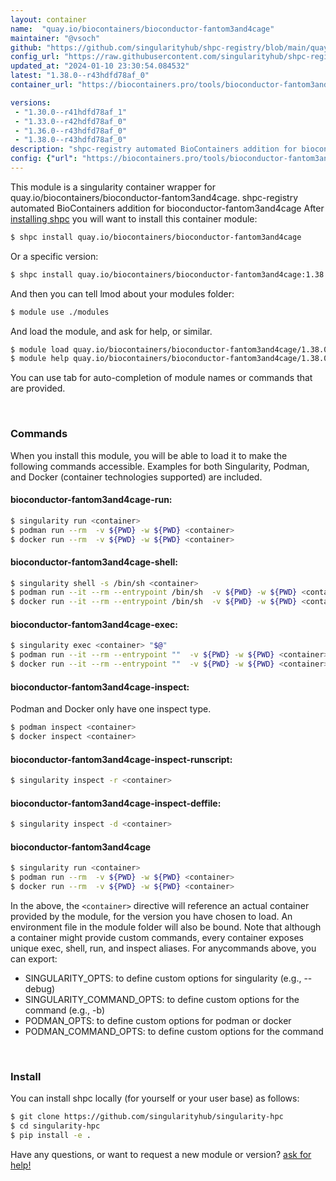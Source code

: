 ```yaml
---
layout: container
name:  "quay.io/biocontainers/bioconductor-fantom3and4cage"
maintainer: "@vsoch"
github: "https://github.com/singularityhub/shpc-registry/blob/main/quay.io/biocontainers/bioconductor-fantom3and4cage/container.yaml"
config_url: "https://raw.githubusercontent.com/singularityhub/shpc-registry/main/quay.io/biocontainers/bioconductor-fantom3and4cage/container.yaml"
updated_at: "2024-01-10 23:30:54.084532"
latest: "1.38.0--r43hdfd78af_0"
container_url: "https://biocontainers.pro/tools/bioconductor-fantom3and4cage"

versions:
 - "1.30.0--r41hdfd78af_1"
 - "1.33.0--r42hdfd78af_0"
 - "1.36.0--r43hdfd78af_0"
 - "1.38.0--r43hdfd78af_0"
description: "shpc-registry automated BioContainers addition for bioconductor-fantom3and4cage"
config: {"url": "https://biocontainers.pro/tools/bioconductor-fantom3and4cage", "maintainer": "@vsoch", "description": "shpc-registry automated BioContainers addition for bioconductor-fantom3and4cage", "latest": {"1.38.0--r43hdfd78af_0": "sha256:b3bcb17e4aff97368d197a892347dc37a9ea27ea101d857f11f05f047e0fdc9d"}, "tags": {"1.30.0--r41hdfd78af_1": "sha256:d3bda7169fd4282497bca0f181633f04aa950b6c26501b955f690fa899517581", "1.33.0--r42hdfd78af_0": "sha256:4b3ae605c2b8e7e9cc60ff966212a4cc8bdd3e37821c93e2c8666f0c99830dcd", "1.36.0--r43hdfd78af_0": "sha256:62747563b09d402553f5eb77c0927a7833e58310106d5a0187a6fc330778fb26", "1.38.0--r43hdfd78af_0": "sha256:b3bcb17e4aff97368d197a892347dc37a9ea27ea101d857f11f05f047e0fdc9d"}, "docker": "quay.io/biocontainers/bioconductor-fantom3and4cage"}
---
```


This module is a singularity container wrapper for quay.io/biocontainers/bioconductor-fantom3and4cage.
shpc-registry automated BioContainers addition for bioconductor-fantom3and4cage
After [installing shpc](#install) you will want to install this container module:


```bash
$ shpc install quay.io/biocontainers/bioconductor-fantom3and4cage
```

Or a specific version:

```bash
$ shpc install quay.io/biocontainers/bioconductor-fantom3and4cage:1.38.0--r43hdfd78af_0
```

And then you can tell lmod about your modules folder:

```bash
$ module use ./modules
```

And load the module, and ask for help, or similar.

```bash
$ module load quay.io/biocontainers/bioconductor-fantom3and4cage/1.38.0--r43hdfd78af_0
$ module help quay.io/biocontainers/bioconductor-fantom3and4cage/1.38.0--r43hdfd78af_0
```

You can use tab for auto-completion of module names or commands that are provided.

<br>

### Commands

When you install this module, you will be able to load it to make the following commands accessible.
Examples for both Singularity, Podman, and Docker (container technologies supported) are included.

#### bioconductor-fantom3and4cage-run:

```bash
$ singularity run <container>
$ podman run --rm  -v ${PWD} -w ${PWD} <container>
$ docker run --rm  -v ${PWD} -w ${PWD} <container>
```

#### bioconductor-fantom3and4cage-shell:

```bash
$ singularity shell -s /bin/sh <container>
$ podman run --it --rm --entrypoint /bin/sh  -v ${PWD} -w ${PWD} <container>
$ docker run --it --rm --entrypoint /bin/sh  -v ${PWD} -w ${PWD} <container>
```

#### bioconductor-fantom3and4cage-exec:

```bash
$ singularity exec <container> "$@"
$ podman run --it --rm --entrypoint ""  -v ${PWD} -w ${PWD} <container> "$@"
$ docker run --it --rm --entrypoint ""  -v ${PWD} -w ${PWD} <container> "$@"
```

#### bioconductor-fantom3and4cage-inspect:

Podman and Docker only have one inspect type.

```bash
$ podman inspect <container>
$ docker inspect <container>
```

#### bioconductor-fantom3and4cage-inspect-runscript:

```bash
$ singularity inspect -r <container>
```

#### bioconductor-fantom3and4cage-inspect-deffile:

```bash
$ singularity inspect -d <container>
```



#### bioconductor-fantom3and4cage

```bash
$ singularity run <container>
$ podman run --rm  -v ${PWD} -w ${PWD} <container>
$ docker run --rm  -v ${PWD} -w ${PWD} <container>
```


In the above, the `<container>` directive will reference an actual container provided
by the module, for the version you have chosen to load. An environment file in the
module folder will also be bound. Note that although a container
might provide custom commands, every container exposes unique exec, shell, run, and
inspect aliases. For anycommands above, you can export:

 - SINGULARITY_OPTS: to define custom options for singularity (e.g., --debug)
 - SINGULARITY_COMMAND_OPTS: to define custom options for the command (e.g., -b)
 - PODMAN_OPTS: to define custom options for podman or docker
 - PODMAN_COMMAND_OPTS: to define custom options for the command

<br>

### Install

You can install shpc locally (for yourself or your user base) as follows:

```bash
$ git clone https://github.com/singularityhub/singularity-hpc
$ cd singularity-hpc
$ pip install -e .
```

Have any questions, or want to request a new module or version? [ask for help!](https://github.com/singularityhub/singularity-hpc/issues)